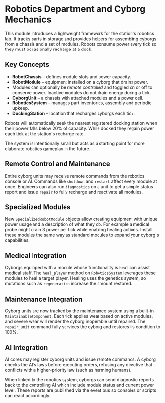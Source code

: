 # Robotics Department and Cyborg Mechanics

This module introduces a lightweight framework for the station's robotics lab. It tracks parts in storage and provides helpers for assembling cyborgs from a chassis and a set of modules. Robots consume power every tick so they must occasionally recharge at a dock.

## Key Concepts

- **RobotChassis** – defines module slots and power capacity.
- **RobotModule** – equipment installed on a cyborg that drains power.
- Modules can optionally be *remote controlled* and toggled on or off to
  conserve power. Inactive modules do not drain energy during a tick.
- **CyborgUnit** – a chassis with attached modules and a power cell.
- **RoboticsSystem** – manages part inventories, assembly and periodic upkeep.
- **DockingStation** – location that recharges cyborgs each tick.

Robots will automatically seek the nearest registered docking station when their
power falls below 20% of capacity. While docked they regain power each tick at
the station's recharge rate.

The system is intentionally small but acts as a starting point for more elaborate robotics gameplay in the future.

## Remote Control and Maintenance

Entire cyborg units may receive remote commands from the robotics console or AI. Commands like `shutdown` and `restart` affect every module at once. Engineers can also run `diagnostics` on a unit to get a simple status report and issue `repair` to fully recharge and reactivate all modules.

## Specialized Modules

New `SpecializedRobotModule` objects allow creating equipment with unique power usage and a description of what they do. For example a medical probe might drain 3 power per tick while enabling healing actions. Install these modules the same way as standard modules to expand your cyborg's capabilities.

## Medical Integration

Cyborgs equipped with a module whose functionality is `heal` can assist medical staff. The `heal_player` method on `RoboticsSystem` leverages these modules to heal a target player. Healing uses the genetics system, so mutations such as `regeneration` increase the amount restored.

## Maintenance Integration

Cyborg units are now tracked by the maintenance system using a built-in `MaintainableComponent`. Each tick applies wear based on active modules, and severe wear will render the cyborg inoperable until repaired. The `repair_unit` command fully services the cyborg and restores its condition to 100%.

## AI Integration

AI cores may register cyborg units and issue remote commands. A cyborg
checks the AI's laws before executing orders, refusing any directive
that conflicts with a higher-priority law (such as harming humans).

When linked to the robotics system, cyborgs can send diagnostic reports
back to the controlling AI which include module status and current
power level. These reports are published via the event bus so consoles
or scripts can react accordingly.

